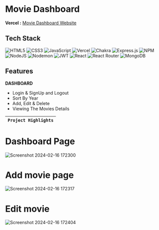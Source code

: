 

# Movie Dashboard

**Vercel :**  [Movie Dashboard Website](https://movie-dashboard-tau.vercel.app/)
## Tech Stack

![HTML5](https://img.shields.io/badge/html5-%23E34F26.svg?style=for-the-badge&logo=html5&logoColor=white) ![CSS3](https://img.shields.io/badge/css3-%231572B6.svg?style=for-the-badge&logo=css3&logoColor=white) ![JavaScript](https://img.shields.io/badge/javascript-%23323330.svg?style=for-the-badge&logo=javascript&logoColor=%23F7DF1E) ![Vercel](https://img.shields.io/badge/vercel-%23000000.svg?style=for-the-badge&logo=vercel&logoColor=white) ![Chakra](https://img.shields.io/badge/chakra-%234ED1C5.svg?style=for-the-badge&logo=chakraui&logoColor=white) ![Express.js](https://img.shields.io/badge/express.js-%23404d59.svg?style=for-the-badge&logo=express&logoColor=%2361DAFB) ![NPM](https://img.shields.io/badge/NPM-%23CB3837.svg?style=for-the-badge&logo=npm&logoColor=white) ![NodeJS](https://img.shields.io/badge/node.js-6DA55F?style=for-the-badge&logo=node.js&logoColor=white) ![Nodemon](https://img.shields.io/badge/NODEMON-%23323330.svg?style=for-the-badge&logo=nodemon&logoColor=%BBDEAD) ![JWT](https://img.shields.io/badge/JWT-black?style=for-the-badge&logo=JSON%20web%20tokens) ![React](https://img.shields.io/badge/react-%2320232a.svg?style=for-the-badge&logo=react&logoColor=%2361DAFB) ![React Router](https://img.shields.io/badge/React_Router-CA4245?style=for-the-badge&logo=react-router&logoColor=white)  ![MongoDB](https://img.shields.io/badge/MongoDB-%234ea94b.svg?style=for-the-badge&logo=mongodb&logoColor=white)

## Features

**DASHBOARD**

- Login & SignUp and Logout
- Sort By Year
- Add, Edit & Delete 
- Viewing The Movies Details

| `Project Highlights` |
| :------------------: |

# Dashboard Page
![Screenshot 2024-02-16 172300](https://github.com/ak8459/propftx-assignment/assets/87300147/52f1a3b1-ae1f-4901-9faf-ac55aef79804)
# Add movie page
![Screenshot 2024-02-16 172317](https://github.com/ak8459/propftx-assignment/assets/87300147/f1e51e12-24cb-4a43-a9e0-06a65f4bb21a)
# Edit movie
![Screenshot 2024-02-16 172404](https://github.com/ak8459/propftx-assignment/assets/87300147/55793d4d-8758-4908-8d10-7bdc5047ebb4)

